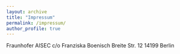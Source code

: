 ```yaml
---
layout: archive
title: "Impressum"
permalink: /impressum/
author_profile: true
---
```



Fraunhofer AISEC
c/o Franziska Boenisch
Breite Str. 12
14199 Berlin

